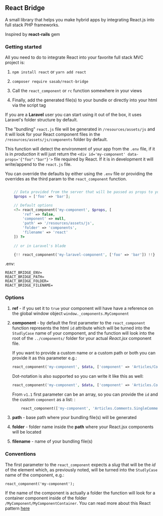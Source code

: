 ## React Bridge

A small library that helps you make hybrid apps by integrating React.js into full stack PHP frameworks.

Inspired by __react-rails__ gem

### Getting started

All you need to do to integrate React into your favorite full stack MVC project is:

1. `npm install react` or `yarn add react`

2. `composer require sasab/react-bridge`

3. Call the `react_component` or `rc` function somewhere in your views

4. Finally, add the generated file(s) to your bundle or directly into your html via the script tag

If you are a __Laravel__ user you can start using it out of the box, it uses Laravel's folder structure by default.

The "bundling" `react.js` file will be generated in `/resources/assets/js` and it will look for your React component files 
in the `/resources/assets/js/components` folder by default.

This function will detect the environment of your app from the `.env` file, if it is in _production_ it will just
return the `<div id='my-component' data-props='{"foo":"bar"}'>` file required by React. If it is in development it will write/append to the `react.js` file.

You can override the defaults by either using the `.env` file or providing the overrides as the third param to the `react_component` function. 

```php

    // Data provided from the server that will be passed as props to your component
    $props = ['foo' => 'bar'];

    // Default options
    <?= react_component('my-component', $props, [
        'ref' => false,
        'component' => null,
        'path' => '/resources/assets/js',
        'folder' => 'components',
        'filename' => 'react'    
    ]) ?>
    
    // or in Laravel's blade

    {!! react_component('my-laravel-component', ['foo' => 'bar']) !!}
```

.env:
```
REACT_BRIDGE_ENV=
REACT_BRIDGE_PATH=
REACT_BRIDGE_FOLDER=
REACT_BRIDGE_FILENAME=
```


### Options

1. __ref__ - if you set it to `true` your component will have have a reference on the global
window object `window._components.MyComponent`
2. __component__ - by default the first parameter to the `react_component` function represents the html `id` attribute which will be turned into the `StudlyCase` name of your component, 
and the function will look into the root of the `../components/` folder for your actual _React.jsx_ component file. 

    If you want to provide a custom name or a custom path or both you can provide it as this parameter 
e.g.: 
    ```php
    react_component('my-component', $data, ['component' => 'Articles/Comments/SingleComment']);
    ``` 

    Dot-notation is also supported so you can write it like this as well: 
    ```php
    react_component('my-component', $data, ['component' => 'Articles.Comments.SingleComment']);
    ```
    
    From `v1.1` first parameter can be an array, so you can provide the `id` and the custom `component` as a list: : 
    ```php
        react_component(['my-component', 'Articles.Comments.SingleComment'], $data);
    ```
3. __path__ - base path where your bundling file(s) will be generated

4. __folder__ - folder name inside the __path__ where your React.jsx components will be located

5. __filename__ - name of your bundling file(s)    

### Conventions

The first parameter to the `react_component` expects a _slug_ that will be the _id_ of the element which, as previously noted,
will be turned into the `StudlyCase` name of the component, e.g.:

`react_component('my-component');`

If the name of the component is actually a folder the function will look for a container component inside of the folder
`/MyComponent/MyComponentContainer`. You can read more about this React pattern [here](https://medium.com/@dan_abramov/smart-and-dumb-components-7ca2f9a7c7d0)